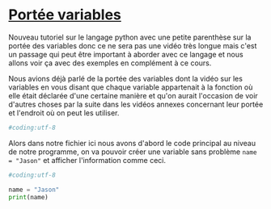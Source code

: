 # [Portée variables](https://www.youtube.com/watch?v=50HJA4KpPqU)

Nouveau tutoriel sur le langage python avec une petite parenthèse sur la portée des variables donc ce ne sera pas une vidéo très longue mais c'est un passage qui peut être important à aborder avec ce langage et nous allons voir ça avec des exemples en complément à ce cours.

Nous avions déjà parlé de la portée des variables dont la vidéo sur les variables en vous disant que chaque variable appartenait à la fonction où elle était déclarée d'une certaine manière et qu'on aurait l'occasion de voir d'autres choses par la suite dans les vidéos annexes concernant leur portée et l'endroit où on peut les utiliser.

```py
#coding:utf-8

```

Alors dans notre fichier ici nous avons d'abord le code principal au niveau de notre programme, on va pouvoir créer une variable sans problème `name = "Jason"` et afficher l'information comme ceci.

```py
#coding:utf-8

name = "Jason"
print(name)
```